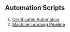 <!-- ## Automation Scripts

1. [Certificates Automation](/automation/Certificates/generatePDFs.py)
2. [Machine Learning Pipeline](/automation/ML/pipeline.ipynb) -->

<!-- 
## Automation Scripts

1. [Certificates Automation](generatePDFs.py)
2. [Machine Learning Pipeline](pipeline.ipynb) -->



## Automation Scripts

1. [Certificates Automation](https://github.com/username/repository/blob/main/automation/Certificates/generatePDFs.py)
2. [Machine Learning Pipeline](https://github.com/username/repository/blob/main/automation/ML/pipeline.ipynb)
